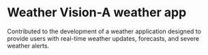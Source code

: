 # Weather Vision-A weather app
Contributed to the development of a weather application designed to provide users with real-time weather updates, forecasts, and severe weather alerts.
